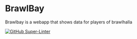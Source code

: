 # BrawlBay
Brawlbay is a webapp that shows data for players of brawlhalla

[![GitHub Super-Linter](https://github.com/CCHaynes112/brawlbay/workflows/Lint%20Code%20Base/badge.svg)](https://github.com/marketplace/actions/super-linter)
